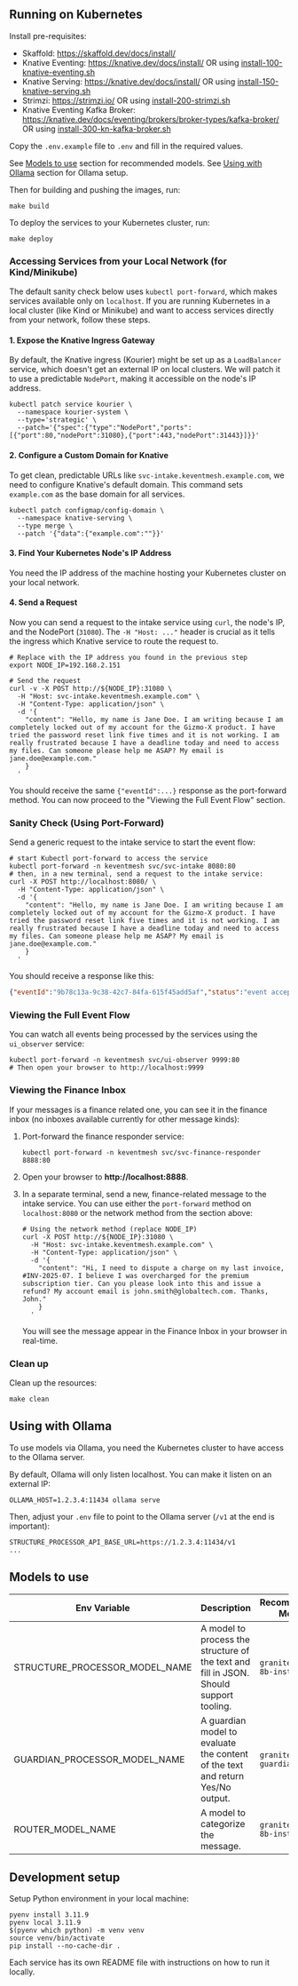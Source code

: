 ## Running on Kubernetes

Install pre-requisites:
- Skaffold: https://skaffold.dev/docs/install/
- Knative Eventing: https://knative.dev/docs/install/ OR using [install-100-knative-eventing.sh](hack/install-100-knative-eventing.sh)
- Knative Serving: https://knative.dev/docs/install/ OR using [install-150-knative-serving.sh](hack/install-150-knative-serving.sh)
- Strimzi: https://strimzi.io/ OR using [install-200-strimzi.sh](hack/install-200-strimzi.sh)
- Knative Eventing Kafka Broker: https://knative.dev/docs/eventing/brokers/broker-types/kafka-broker/ OR using [install-300-kn-kafka-broker.sh](hack/install-300-kn-kafka-broker.sh)

Copy the `.env.example` file to `.env` and fill in the required values.

See [Models to use](#models-to-use) section for recommended models.
See [Using with Ollama](#using-with-ollama) section for Ollama setup.

Then for building and pushing the images, run:

```shell
make build
```

To deploy the services to your Kubernetes cluster, run:

```shell
make deploy
```

### Accessing Services from your Local Network (for Kind/Minikube)

The default sanity check below uses `kubectl port-forward`, which makes services available only on `localhost`. If you are running Kubernetes in a local cluster (like Kind or Minikube) and want to access services directly from your network, follow these steps.

#### 1. Expose the Knative Ingress Gateway

By default, the Knative ingress (Kourier) might be set up as a `LoadBalancer` service, which doesn't get an external IP on local clusters. We will patch it to use a predictable `NodePort`, making it accessible on the node's IP address.

```shell
kubectl patch service kourier \
  --namespace kourier-system \
  --type='strategic' \
  --patch='{"spec":{"type":"NodePort","ports":[{"port":80,"nodePort":31080},{"port":443,"nodePort":31443}]}}'
```

#### 2. Configure a Custom Domain for Knative

To get clean, predictable URLs like `svc-intake.keventmesh.example.com`, we need to configure Knative's default domain. This command sets `example.com` as the base domain for all services.

```shell
kubectl patch configmap/config-domain \
  --namespace knative-serving \
  --type merge \
  --patch '{"data":{"example.com":""}}'
```

#### 3. Find Your Kubernetes Node's IP Address

You need the IP address of the machine hosting your Kubernetes cluster on your local network.

#### 4. Send a Request

Now you can send a request to the intake service using `curl`, the node's IP, and the NodePort (`31080`). The `-H "Host: ..."` header is crucial as it tells the ingress which Knative service to route the request to.

```shell
# Replace with the IP address you found in the previous step
export NODE_IP=192.168.2.151

# Send the request
curl -v -X POST http://${NODE_IP}:31080 \
  -H "Host: svc-intake.keventmesh.example.com" \
  -H "Content-Type: application/json" \
  -d '{
    "content": "Hello, my name is Jane Doe. I am writing because I am completely locked out of my account for the Gizmo-X product. I have tried the password reset link five times and it is not working. I am really frustrated because I have a deadline today and need to access my files. Can someone please help me ASAP? My email is jane.doe@example.com."
    }
  '
```
You should receive the same `{"eventId":...}` response as the port-forward method. You can now proceed to the "Viewing the Full Event Flow" section.

### Sanity Check (Using Port-Forward)

Send a generic request to the intake service to start the event flow:

```shell
# start Kubectl port-forward to access the service
kubectl port-forward -n keventmesh svc/svc-intake 8080:80
# then, in a new terminal, send a request to the intake service:
curl -X POST http://localhost:8080/ \
  -H "Content-Type: application/json" \
  -d '{
    "content": "Hello, my name is Jane Doe. I am writing because I am completely locked out of my account for the Gizmo-X product. I have tried the password reset link five times and it is not working. I am really frustrated because I have a deadline today and need to access my files. Can someone please help me ASAP? My email is jane.doe@example.com."
    }
  '
```

You should receive a response like this:

```json
{"eventId":"9b78c13a-9c38-42c7-84fa-615f45add5af","status":"event accepted"}
```

### Viewing the Full Event Flow

You can watch all events being processed by the services using the `ui_observer` service:

```shell
kubectl port-forward -n keventmesh svc/ui-observer 9999:80
# Then open your browser to http://localhost:9999
```

### Viewing the Finance Inbox

If your messages is a finance related one, you can see it in the finance inbox (no inboxes available currently for other message kinds):

1.  Port-forward the finance responder service:
    ```shell
    kubectl port-forward -n keventmesh svc/svc-finance-responder 8888:80
    ```

2.  Open your browser to **http://localhost:8888**.

3.  In a separate terminal, send a new, finance-related message to the intake service. You can use either the `port-forward` method on `localhost:8080` or the network method from the section above:
    ```shell
    # Using the network method (replace NODE_IP)
    curl -X POST http://${NODE_IP}:31080 \
      -H "Host: svc-intake.keventmesh.example.com" \
      -H "Content-Type: application/json" \
      -d '{
        "content": "Hi, I need to dispute a charge on my last invoice, #INV-2025-07. I believe I was overcharged for the premium subscription tier. Can you please look into this and issue a refund? My account email is john.smith@globaltech.com. Thanks, John."
        }
      '
    ```
    You will see the message appear in the Finance Inbox in your browser in real-time.

### Clean up

Clean up the resources:

```shell
make clean
```

## Using with Ollama

To use models via Ollama, you need the Kubernetes cluster to have access to the Ollama server.

By default, Ollama will only listen localhost. You can make it listen on an external IP:

```shell
OLLAMA_HOST=1.2.3.4:11434 ollama serve
```

Then, adjust your `.env` file to point to the Ollama server (`/v1` at the end is important):

```env
STRUCTURE_PROCESSOR_API_BASE_URL=https://1.2.3.4:11434/v1
...
```

## Models to use

| Env Variable                   | Description                                                                            | Recommended Model         | Recommended Ollama Model |
|--------------------------------|----------------------------------------------------------------------------------------|---------------------------|--------------------------|
| STRUCTURE_PROCESSOR_MODEL_NAME | A model to process the structure of the text and fill in JSON. Should support tooling. | `granite-3-3-8b-instruct` | `granite3.3:8b`          |
| GUARDIAN_PROCESSOR_MODEL_NAME  | A guardian model to evaluate the content of the text and return Yes/No output.         | `granite3-guardian-2b`    | `granite3-guardian:2b`   |
| ROUTER_MODEL_NAME              | A model to categorize the message.                                                     | `granite-3-3-8b-instruct` | `granite3.3:8b`          |


## Development setup

Setup Python environment in your local machine:

```shell
pyenv install 3.11.9
pyenv local 3.11.9
$(pyenv which python) -m venv venv
source venv/bin/activate
pip install --no-cache-dir .
```

Each service has its own README file with instructions on how to run it locally.
